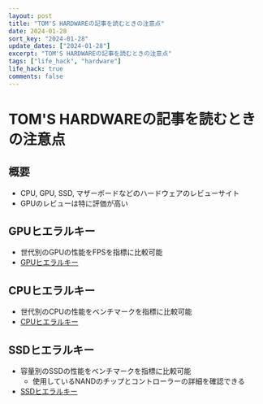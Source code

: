 ```yaml
---
layout: post
title: "TOM'S HARDWAREの記事を読むときの注意点"
date: 2024-01-28
sort_key: "2024-01-28"
update_dates: ["2024-01-28"]
excerpt: "TOM'S HARDWAREの記事を読むときの注意点"
tags: ["life_hack", "hardware"]
life_hack: true
comments: false
---
```


# TOM'S HARDWAREの記事を読むときの注意点

## 概要
 - CPU, GPU, SSD, マザーボードなどのハードウェアのレビューサイト
 - GPUのレビューは特に評価が高い

## GPUヒエラルキー
 - 世代別のGPUの性能をFPSを指標に比較可能
 - [GPUヒエラルキー](https://www.tomshardware.com/reviews/gpu-hierarchy,4388.html)

## CPUヒエラルキー
 - 世代別のCPUの性能をベンチマークを指標に比較可能
 - [CPUヒエラルキー](https://www.tomshardware.com/reviews/cpu-hierarchy,4312.html)

## SSDヒエラルキー
 - 容量別のSSDの性能をベンチマークを指標に比較可能
   - 使用しているNANDのチップとコントローラーの詳細を確認できる
 - [SSDヒエラルキー](https://www.tomshardware.com/features/ssd-benchmarks-hierarchy)
